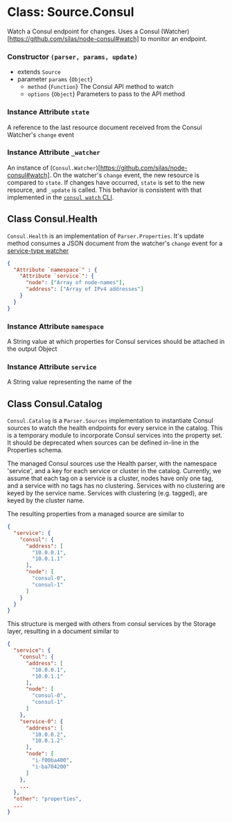 Class: Source.Consul
======================

Watch a Consul endpoint for changes. Uses a Consul (Watcher)[https://github.com/silas/node-consul#watch] to monitor an endpoint.

### Constructor `(parser, params, update)`

* extends   `Source`
* parameter `params` {`Object`}
  * `method`  {`Function`}  The Consul API method to watch
  * `options` {`Object`}    Parameters to pass to the API method


### Instance Attribute `state`

A reference to the last resource document received from the Consul Watcher's `change` event

### Instance Attribute `_watcher`

An instance of (`Consul.Watcher`)[https://github.com/silas/node-consul#watch]. On the watcher's `change` event, the new resource is compared to `state`. If changes have occurred, `state` is set to the new resource, and `_update` is called. This behavior is consistent with that implemented in the [`consul watch` CLI](https://github.com/hashicorp/consul/blob/master/watch/plan.go#L85).


## Class Consul.Health

`Consul.Health` is an implementation of `Parser.Properties`. It's update method consumes a JSON document from the watcher's `change` event for a [service-type watcher](https://www.consul.io/docs/agent/watches.html#service)

```json
{
  "Attribute `namespace`" : {
    "Attribute `service`": {
      "node": ["Array of node-names"],
      "address": ["Array of IPv4 addresses"]
    }
  }
}
```

### Instance Attribute `namespace`

A String value at which properties for Consul services should be attached in the output Object

### Instance Attribute `service`

A String value representing the name of the

## Class Consul.Catalog

`Consul.Catalog` is a `Parser.Sources` implementation to instantiate Consul sources to watch the health endpoints for every service in the catalog. This is a temporary module to incorporate Consul services into the property set. It should be deprecated when sources can be defined in-line in the Properties schema.

The managed Consul sources use the Health parser, with the namespace 'service', and a key for each service or cluster in the catalog. Currently, we assume that each tag on a service is a cluster, nodes have only one tag, and a service with no tags has no clustering. Services with no clustering are keyed by the service name. Services with clustering (e.g. tagged), are keyed by the cluster name.

The resulting properties from a managed source are similar to

```json
{
  "service": {
    "consul": {
      "address": [
        "10.0.0.1",
        "10.0.1.1"
      ],
      "node": [
        "consul-0",
        "consul-1"
      ]
    }
  }
}
```

This structure is merged with others from consul services by the Storage layer,
resulting in a document similar to

```json
{
  "service": {
    "consul": {
      "address": [
        "10.0.0.1",
        "10.0.1.1"
      ],
      "node": [
        "consul-0",
        "consul-1"
      ]
    },
    "service-0": {
      "address": [
        "10.0.0.2",
        "10.0.1.2"
      ],
      "node": [
        "i-f00ba400",
        "i-ba704200"
      ]
    },
    ...
  },
  "other": "properties",
  ...
}
```
